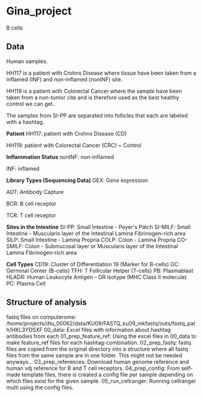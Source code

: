 # Gina_project
B cells 

## Data 
Human samples. 


HH117 is a patient with Crohns Disease where tissue have been taken from a inflamed (INF) and non-inflamed (nonINF) site.

HH119 is a patient with Colorectal Cancer where the sample have been taken from a non-tumor cite and is therefore used as the best healthy control we can get.

The samples from SI-PP are separated into follicles that each are labeled with a hashtag.

**Patient** 
HH117: patient with Crohns Disease (CD)

HH119: patient with Colorectal Cancer (CRC) ~ Control 

**Inflammation Status**
nonINF: non-inflamed

INF: inflamed 

**Library Types (Sequencing Data)**
GEX: Gene expression 

ADT: Antibody Capture

BCR: B cell receptor 

TCR: T cell receptor 


**Sites in the Intestine**
SI-PP: Small Intestine - Peyer's Patch
SI-MILF: Small Intestine - Muscularis layer of the Intestinal Lamina Fibrinogen-rich area
SILP: Small Intestine - Lamina Propria
COLP: Colon - Lamina Propria
CO-SMILF: Colon - Submucosal layer or Muscularis layer of the Intestinal Lamina Fibrinogen-rich area

**Cell Types**
CD19: Cluster of Differentiation 19 (Marker for B-cells)
GC: Germinal Center (B-cells)
TFH: T Follicular Helper (T-cells)
PB: Plasmablast
HLADR: Human Leukocyte Antigen – DR isotype (MHC Class II molecule)
PC: Plasma Cell

## Structure of analysis 
fastq files on computerome: /home/projects/dtu_00062/data/KU09/FASTQ_ku09_mkfastq/outs/fastq_path/HKL3YDSXF
00_data: Excel files with information about hashtag antibodies from each 
01_prep_feature_ref: Using the excel files in 00_data to make feature_ref files for each hashtag-combination. 
02_prep_fastq: fastq files are copied from the original directory into a structure where all fastq files from the same sample are in one folder. This might not be needed anyways...
03_prep_references: Download human genome reference and human vdj reference for B and T cell receptors. 
04_prep_config: From self-made template files, there is created a config file per sample depending on which files exist for the given sample. 
05_run_cellranger: Running cellranger multi using the config files. 




